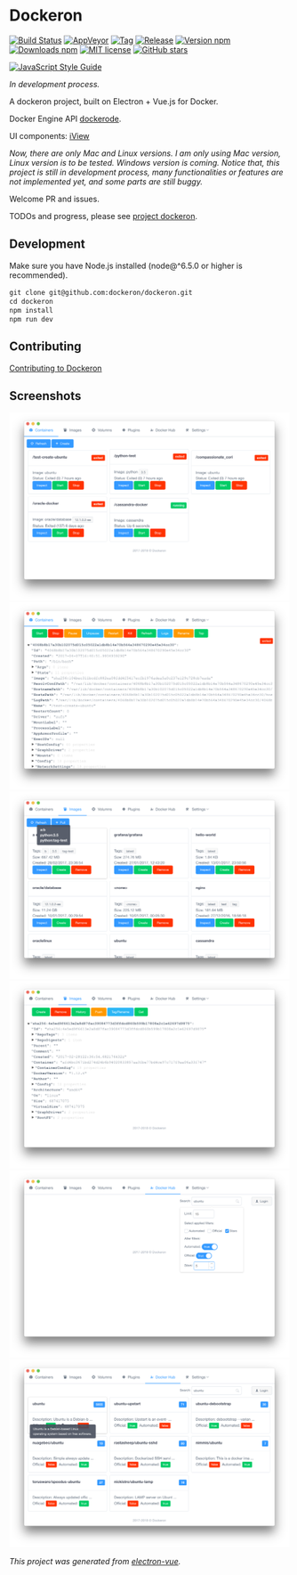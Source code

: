 # Dockeron

[![Build Status](https://travis-ci.org/dockeron/dockeron.svg?branch=master)](https://travis-ci.org/dockeron/dockeron)
[![AppVeyor](https://img.shields.io/appveyor/ci/gruntjs/grunt.svg)](https://ci.appveyor.com/project/fluency03/dockeron)
[![Tag](https://img.shields.io/github/tag/dockeron/dockeron.svg)](https://github.com/dockeron/dockeron/tags)
[![Release](https://img.shields.io/github/release/dockeron/dockeron.svg)](https://github.com/dockeron/dockeron/releases)
[![Version npm](https://img.shields.io/npm/v/dockeron.svg)](https://www.npmjs.com/package/dockeron)
[![Downloads npm](https://img.shields.io/npm/dt/dockeron.svg)](https://www.npmjs.com/package/dockeron)
[![MIT license](https://img.shields.io/npm/l/dockeron.svg)](https://opensource.org/licenses/MIT)
[![GitHub stars](https://img.shields.io/github/stars/dockeron/dockeron.svg?style=social&label=Star)](https://github.com/dockeron/dockeron)

[![JavaScript Style Guide](https://cdn.rawgit.com/feross/standard/master/badge.svg)](https://github.com/feross/standard)

*In development process.*

A dockeron project, built on Electron + Vue.js for Docker.

Docker Engine API [dockerode](https://github.com/apocas/dockerode).

UI components: [iView](https://github.com/iview/iview)

*Now, there are only Mac and Linux versions. I am only using Mac version, Linux version is to be tested. Windows version is coming. Notice that, this project is still in development process, many functionalities or features are not implemented yet, and some parts are still buggy.*

Welcome PR and issues.


TODOs and progress, please see [project dockeron](https://github.com/dockeron/dockeron/projects/1).


## Development

Make sure you have Node.js installed (node@^6.5.0 or higher is recommended).

```
git clone git@github.com:dockeron/dockeron.git
cd dockeron
npm install
npm run dev
```

## Contributing

[Contributing to Dockeron](https://github.com/dockeron/dockeron/blob/master/CONTRIBUTING.md)

## Screenshots


![](./docs/dockeron-screenshot1.png)
![](./docs/dockeron-screenshot2.png)
![](./docs/dockeron-screenshot3.png)
![](./docs/dockeron-screenshot4.png)
![](./docs/dockeron-screenshot5.png)
![](./docs/dockeron-screenshot6.png)


*This project was generated from [electron-vue](https://github.com/SimulatedGREG/electron-vue).*
